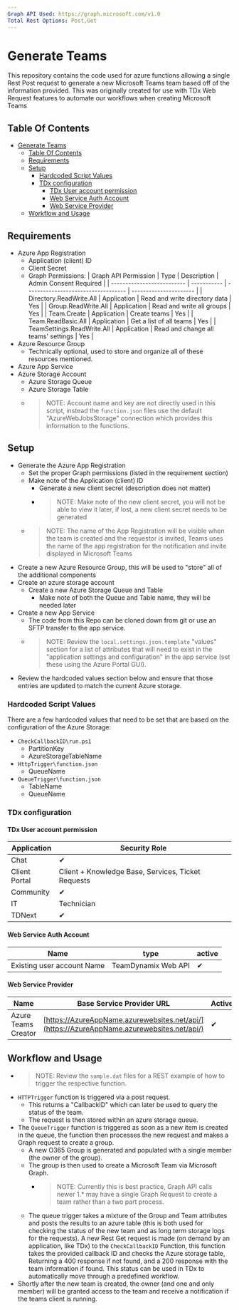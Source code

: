 ```yaml
---
Graph API Used: https://graph.microsoft.com/v1.0
Total Rest Options: Post,Get
---
```


# Generate Teams

This repository contains the code used for azure functions allowing a single Rest Post request to generate a new Microsoft Teams team based off of the information provided. This was originally created for use with TDx Web Request features to automate our workflows when creating Microsoft Teams

## Table Of Contents

- [Generate Teams](#generate-teams)
  - [Table Of Contents](#table-of-contents)
  - [Requirements](#requirements)
  - [Setup](#setup)
    - [Hardcoded Script Values](#hardcoded-script-values)
    - [TDx configuration](#tdx-configuration)
      - [TDx User account permission](#tdx-user-account-permission)
      - [Web Service Auth Account](#web-service-auth-account)
      - [Web Service Provider](#web-service-provider)
  - [Workflow and Usage](#workflow-and-usage)

## Requirements

- Azure App Registration
  - Application (client) ID
  - Client Secret
  - Graph Permissions:
    | Graph API Permission       | Type        | Description                         | Admin Consent Required |
    | -------------------------- | ----------- | ----------------------------------- | ---------------------- |
    | Directory.ReadWrite.All    | Application | Read and write directory data       | Yes                    |
    | Group.ReadWrite.All        | Application | Read and write all groups           | Yes                    |
    | Team.Create                | Application | Create teams                        | Yes                    |
    | Team.ReadBasic.All         | Application | Get a list of all teams             | Yes                    |
    | TeamSettings.ReadWrite.All | Application | Read and change all teams' settings | Yes                    |
- Azure Resource Group
  - Technically optional, used to store and organize all of these resources mentioned.
- Azure App Service
- Azure Storage Account
  - Azure Storage Queue
  - Azure Storage Table
  - >NOTE: Account name and key are not directly used in this script, instead the `function.json` files use the default "AzureWebJobsStorage" connection which provides this information to the functions.

## Setup

- Generate the Azure App Registration
  - Set the proper Graph permissions (listed in the requirement section)
  - Make note of the Application (client) ID
    - Generate a new client secret (description does not matter)
    - > NOTE: Make note of the new client secret, you will not be able to view it later, if lost, a new client secret needs to be generated
  - > NOTE: The name of the App Registration will be visible when the team is created and the requestor is invited, Teams uses the name of the app registration for the notification and invite displayed in Microsoft Teams
- Create a new Azure Resource Group, this will be used to "store" all of the additional components
- Create an azure storage account
  - Create a new Azure Storage Queue and Table
    - Make note of both the Queue and Table name, they will be needed later
- Create a new App Service
  - The code from this Repo can be cloned down from git or use an SFTP transfer to the app service.
  - >NOTE: Review the `local.settings.json.template` "values" section for a list of attributes that will need to exist in the "application settings and configuration" in the app service (set these using the Azure Portal GUI).
- Review the hardcoded values section below and ensure that those entries are updated to match the current Azure storage.

### Hardcoded Script Values

There are a few hardcoded values that need to be set that are based on the configuration of the Azure Storage:

- `CheckCallbackID\run.ps1`
  - PartitionKey
  - AzureStorageTableName
- `HttpTrigger\function.json`
  - QueueName
- `QueueTrigger\function.json`
  - TableName
  - QueueName

### TDx configuration

#### TDx User account permission

  | Application   | Security Role                                      |
  | ------------- | -------------------------------------------------- |
  | Chat          | ✔                                                  |
  | Client Portal | Client + Knowledge Base, Services, Ticket Requests |
  | Community     | ✔                                                  |
  | IT            | Technician                                         |
  | TDNext        | ✔                                                  |

#### Web Service Auth Account

  | Name                       | type                | active |
  | -------------------------- | ------------------- | ------ |
  | Existing user account Name | TeamDynamix Web API | ✔      |

#### Web Service Provider

  | Name                | Base Service Provider URL                   | Active |
  | ------------------- | ------------------------------------------- | ------ |
  | Azure Teams Creator | [https://AzureAppName.azurewebsites.net/api/](https://AzureAppName.azurewebsites.net/api/) | ✔      |

## Workflow and Usage

- >NOTE: Review the `sample.dat` files for a REST example of how to trigger the respective function.
- `HTTPTrigger` function is triggered via a post request.
  - This returns a "CallbackID" which can later be used to query the status of the team.
  - The request is then stored within an azure storage queue.
- The `QueueTrigger` function is triggered as soon as a new item is created in the queue, the function then processes the new request and makes a Graph request to create a group.
  - A new O365 Group is generated and populated with a single member (the owner of the group).
  - The group is then used to create a Microsoft Team via Microsoft Graph.
    - >NOTE: Currently this is best practice, Graph API calls newer 1.* may have a single Graph Request to create a team rather than a two part process.
  - The queue trigger takes a mixture of the Group and Team attributes and posts the results to an azure table (this is both used for checking the status of the new team and as long term storage logs for the requests).
A new Rest Get request is made (on demand by an application, like TDx) to the `CheckCallbackID` Function, this function takes the provided callback ID and checks the Azure storage table, Returning a 400 response if not found, and a 200 response with the team information if found. This status can be used in TDx to automatically move through a predefined workflow.
- Shortly after the new team is created, the owner (and one and only member) will be granted access to the team and receive a notification if the teams client is running.
